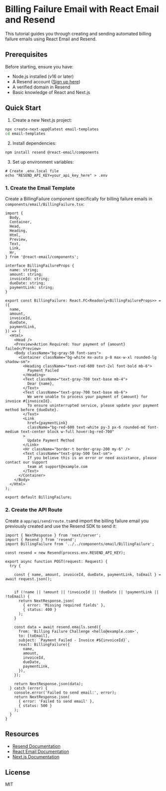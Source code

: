 # Billing Failure Email with React Email and Resend

This tutorial guides you through creating and sending automated billing failure emails using React Email and Resend. 

## Prerequisites

Before starting, ensure you have:
- Node.js installed (v16 or later)
- A Resend account ([Sign up here](https://resend.com))
- A verified domain in Resend
- Basic knowledge of React and Next.js

## Quick Start

1. Create a new Next.js project:
```bash
npx create-next-app@latest email-templates
cd email-templates
```

2. Install dependencies:
```bash
npm install resend @react-email/components
```

3. Set up environment variables:
```
# Create .env.local file
echo "RESEND_API_KEY=your_api_key_here" > .env
```

### 1. Create the Email Template

Create a BillingFailure component specifically for billing failure emails in  `components/email/BillingFailure.tsx`:

```
import {
  Body,
  Container,
  Head,
  Heading,
  Html,
  Preview,
  Text,
  Link,
  Hr,
} from '@react-email/components';

interface BillingFailureProps {
  name: string;
  amount: string;
  invoiceId: string;
  dueDate: string;
  paymentLink: string;
}

export const BillingFailure: React.FC<Readonly<BillingFailureProps>> = ({
  name,
  amount,
  invoiceId,
  dueDate,
  paymentLink,
}) => (
  <Html>
    <Head />
    <Preview>Action Required: Your payment of {amount} failed</Preview>
    <Body className="bg-gray-50 font-sans">
      <Container className="bg-white mx-auto p-8 max-w-xl rounded-lg shadow-sm">
        <Heading className="text-red-600 text-2xl font-bold mb-6">
          Payment Failed
        </Heading>
        <Text className="text-gray-700 text-base mb-4">
          Dear {name},
        </Text>
        <Text className="text-gray-700 text-base mb-6">
          We were unable to process your payment of {amount} for invoice #{invoiceId}. 
          To ensure uninterrupted service, please update your payment method before {dueDate}.
        </Text>
        <Link 
          href={paymentLink}
          className="bg-red-600 text-white py-3 px-6 rounded-md font-medium text-center block w-full hover:bg-red-700"
        >
          Update Payment Method
        </Link>
        <Hr className="border-t border-gray-200 my-6" />
        <Text className="text-gray-500 text-sm">
          If you believe this is an error or need assistance, please contact our support 
          team at support@example.com
        </Text>
      </Container>
    </Body>
  </Html>
);

export default BillingFailure;
```

### 2. Create the API Route

Create a `app/api/send/route.ts`and import the billing failure email you previously created and use the Resend SDK to send it:

```
import { NextResponse } from 'next/server';
import { Resend } from 'resend';
import BillingFailure from '../../components/email/BillingFailure';  

const resend = new Resend(process.env.RESEND_API_KEY);

export async function POST(request: Request) {
  try {
    
    const { name, amount, invoiceId, dueDate, paymentLink, toEmail } = await request.json();

    
    if (!name || !amount || !invoiceId || !dueDate || !paymentLink || !toEmail) {
      return NextResponse.json(
        { error: 'Missing required fields' },
        { status: 400 }
      );
    }

    const data = await resend.emails.send({
      from: 'Billing Failure Challenge <hello@example.com>',
      to: [toEmail],
      subject: `Payment Failed - Invoice #${invoiceId}`,
      react: BillingFailure({
        name,
        amount,
        invoiceId,
        dueDate,
        paymentLink,
      }),
    });

    return NextResponse.json(data);
  } catch (error) {
    console.error('Failed to send email:', error);
    return NextResponse.json(
      { error: 'Failed to send email' },
      { status: 500 }
    );
  }
}
```



## Resources

- [Resend Documentation](https://resend.com/docs)
- [React Email Documentation](https://react.email/docs)
- [Next.js Documentation](https://nextjs.org/docs)

## License

MIT